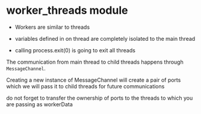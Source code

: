 # worker_threads module

- Workers are similar to threads
- variables defined in on thread are completely isolated to the main thread


- calling process.exit(0) is going to exit all threads


The communication from main thread to child threads happens through `MessageChannel`.

Creating a new instance of MessageChannel will create a pair of ports which we will pass it to child threads for future communications

do not forget to transfer the ownership of ports to the threads to which you are passing as workerData